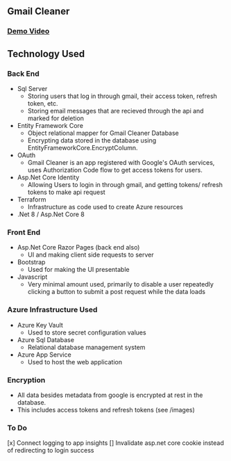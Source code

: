 ## Gmail Cleaner
### [Demo Video](https://www.youtube.com/watch?v=NY3DGYBHPmM)

## Technology Used

### Back End
- Sql Server 
    - Storing users that log in through gmail, their access token, refresh token, etc.
    - Storing email messages that are recieved through the api and marked for deletion
- Entity Framework Core 
    - Object relational mapper for Gmail Cleaner Database
    - Encrypting data stored in the database using EntityFrameworkCore.EncryptColumn.
- OAuth
    - Gmail Cleaner is an app registered with Google's OAuth services, uses Authorization Code flow to get access tokens for users.
- Asp.Net Core Identity
    - Allowing Users to login in through gmail, and getting tokens/ refresh tokens to make api request
- Terraform
    - Infrastructure as code used to create Azure resources
- .Net 8 / Asp.Net Core 8
### Front End
- Asp.Net Core Razor Pages (back end also)
    - UI and making client side requests to server
- Bootstrap
    - Used for making the UI presentable
- Javascript
    - Very minimal amount used, primarily to disable a user repeatedly clicking a button to submit a post request while the data loads
### Azure Infrastructure Used
- Azure Key Vault
    - Used to store secret configuration values
- Azure Sql Database
    - Relational database management system
- Azure App Service
    - Used to host the web application


### Encryption
- All data besides metadata from google is encrypted at rest in the database.
- This includes access tokens and refresh tokens (see /images)

### To Do 
[x] Connect logging to app insights
[] Invalidate asp.net core cookie instead of redirecting to login success
